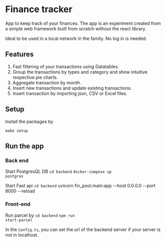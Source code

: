 # Finance tracker

App to keep track of your finances.
The app is an experiment created from a simple web framework built from scratch without the react library.

Ideal to be used in a local network in the family. No log in is needed.

## Features
1. Fast filtering of your transactions using Datatables.
2. Group the transactions by types and category and show intuitive respective pie charts.
3. Aggregate transaction by month.
4. Insert new transactions and update existing transactions.
5. Insert transaction by importing json, CSV or Excel files.

## Setup

Install the packages by

<code>make setup</code>

## Run the app

### Back end
Start PostgresQL DB
<code>cd backend</code>
<code>docker-compose up postgres</code>

Start Fast api
<code>cd backend</code>
</code>uvicorn fin_pool.main:app --host 0.0.0.0 --port 8000 --reload</code>

### Front-end

Run parcel by
<code>cd backend</code>
<code>npm run start-parcel</code>

In the <code>Config.ts</code>, you can set the url of the backend server if your server is not in localhost.

